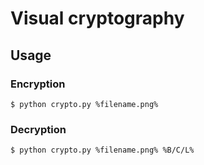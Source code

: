 # Visual cryptography

## Usage

### Encryption

    $ python crypto.py %filename.png%
    
### Decryption

    $ python crypto.py %filename.png% %B/C/L%
